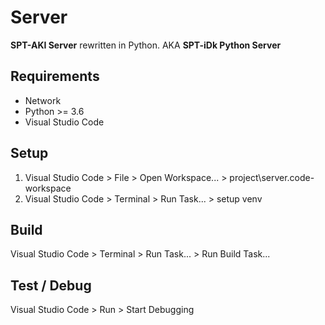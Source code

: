 # Server
**SPT-AKI Server** rewritten in Python.
AKA **SPT-iDk Python Server**

## Requirements
- Network
- Python >= 3.6
- Visual Studio Code

## Setup
1. Visual Studio Code > File > Open Workspace... > project\server.code-workspace
2. Visual Studio Code > Terminal > Run Task... > setup venv

## Build
Visual Studio Code > Terminal > Run Task... > Run Build Task...

## Test / Debug
Visual Studio Code > Run > Start Debugging